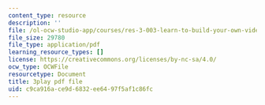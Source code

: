 ```yaml
---
content_type: resource
description: ''
file: /ol-ocw-studio-app/courses/res-3-003-learn-to-build-your-own-videogame-with-the-unity-game-engine-and-microsoft-kinect-january-iap-2017/c9ca916ace9d6832ee6497f5af1c86fc_gDpkinitSRM.pdf
file_size: 29780
file_type: application/pdf
learning_resource_types: []
license: https://creativecommons.org/licenses/by-nc-sa/4.0/
ocw_type: OCWFile
resourcetype: Document
title: 3play pdf file
uid: c9ca916a-ce9d-6832-ee64-97f5af1c86fc
---
```

